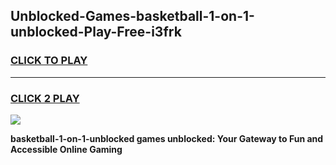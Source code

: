 
## Unblocked-Games-basketball-1-on-1-unblocked-Play-Free-i3frk
<h3>
<a href="https://premium76.site?title=basketball-1-on-1-unblocked&ref=18A1">CLICK TO PLAY</a></h3>
<hr>

<h3>
<a href="https://premium76.site?title=basketball-1-on-1-unblocked&ref=18A1">CLICK 2 PLAY</a>
  
</h3>

<a href="https://premium76.site?title=basketball-1-on-1-unblocked&ref=18A1"><img src="https://clearcache.store/games.png"></a>


**basketball-1-on-1-unblocked games unblocked: Your Gateway to Fun and Accessible Online Gaming**
